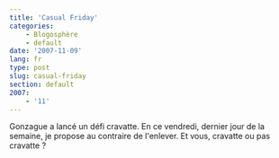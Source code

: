 ```yaml
---
title: 'Casual Friday'
categories:
    - Blogosphère
    - default
date: '2007-11-09'
lang: fr
type: post
slug: casual-friday
section: default
2007:
    - '11'
---
```


Gonzague a lancé un défi cravatte. En ce vendredi, dernier jour de la semaine, je propose au contraire de l'enlever. Et vous, cravatte ou pas cravatte&nbsp;?